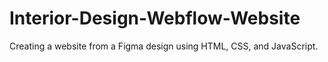 # Interior-Design-Webflow-Website
Creating a website from a Figma design using HTML, CSS, and JavaScript.
